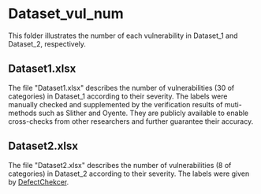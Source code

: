 # Dataset_vul_num
This folder illustrates the number of each vulnerability in Dataset_1 and Dataset_2, respectively.

## Dataset1.xlsx
The file "Dataset1.xlsx" describes the number of vulnerabilities (30 of categories) in Dataset_1 according to their severity. The labels were manually checked and supplemented by the verification results of muti-methods such as Slither and Oyente. They are publicly available to enable cross-checks from other researchers and further guarantee their accuracy. 

## Dataset2.xlsx
The file "Dataset2.xlsx" describes the number of vulnerabilities (8 of categories) in Dataset_2 according to their severity. The labels were given by [DefectChekcer](https://github.com/Jiachi-Chen/DefectChecker).
